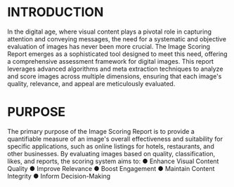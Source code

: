 # INTRODUCTION

In the digital age, where visual content plays a pivotal role in capturing attention and
conveying messages, the need for a systematic and objective evaluation of images has
never been more crucial. The Image Scoring Report emerges as a sophisticated tool
designed to meet this need, offering a comprehensive assessment framework for digital
images. This report leverages advanced algorithms and meta extraction techniques to
analyze and score images across multiple dimensions, ensuring that each image's quality,
relevance, and appeal are meticulously evaluated.


# PURPOSE 
The primary purpose of the Image Scoring Report is to provide a quantifiable
measure of an image's overall effectiveness and suitability for specific applications, such as
online listings for hotels, restaurants, and other businesses. By evaluating images based on
quality, classification, likes, and reports, the scoring system aims to:
● Enhance Visual Content Quality
● Improve Relevance
● Boost Engagement
● Maintain Content Integrity
● Inform Decision-Making
